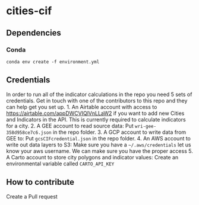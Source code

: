 # cities-cif

## Dependencies
### Conda
`conda env create -f environment.yml`

## Credentials
In order to run all of the indicator calculations in the repo you need 5 sets of credentials. Get in touch with one of the contributors to this repo and they can help get you set up.
    1. An Airtable account with access to https://airtable.com/appDWCVIQlVnLLaW2 if you want to add new Cities and Indicators in the API. This is currently required to calculate indicators for a city.
    2. A GEE account to read source data: Put `wri-gee-358d958ce7c6.json` in the repo folder.
    3. A GCP account to write data from GEE to: Put `gcsCIFcredential.json` in the repo folder.
    4. An AWS account to write out data layers to S3: Make sure you have a `~/.aws/credentials` let us know your aws username. We can make sure you have the proper access
    5. A Carto account to store city polygons and indicator values: Create an environmental variable called `CARTO_API_KEY`

## How to contribute
Create a Pull request
